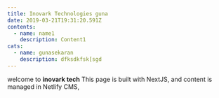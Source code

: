 ```yaml
---
title: Inovark Technologies guna
date: 2019-03-21T19:31:20.591Z
contents:
  - name: name1
    description: Content1
cats:
  - name: gunasekaran
    description: dfksdkfsk[sgd
---
```

welcome to **inovark tech** This page is built with NextJS, and content is managed in Netlify CMS,